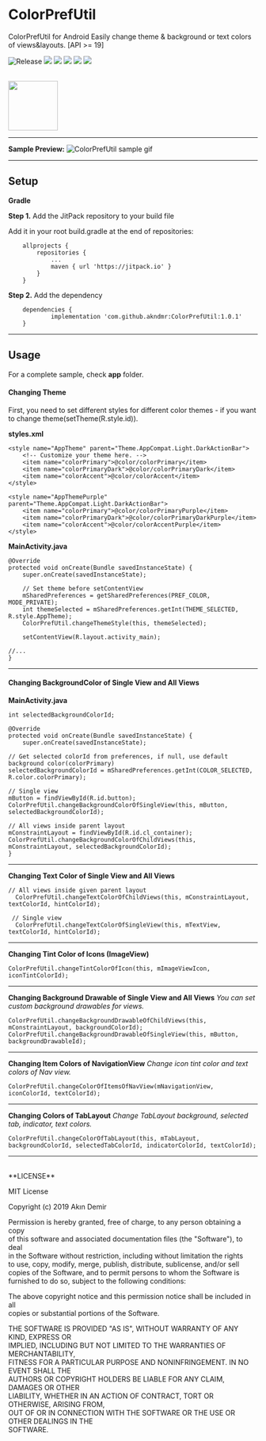 # ColorPrefUtil
ColorPrefUtil for Android
Easily change theme & background or text colors of views&layouts. [API >= 19]

![Release](https://jitpack.io/v/akndmr/ColorPrefUtil.svg) ![](https://img.shields.io/github/license/akndmr/colorprefutil.svg?style=flat) ![](https://img.shields.io/github/stars/akndmr/colorprefutil.svg?colorB=orange&style=flat) ![](https://img.shields.io/github/languages/top/akndmr/ColorPrefUtil.svg?style=flat) ![](https://img.shields.io/github/languages/code-size/akndmr/ColorPrefUtil.svg?style=flat) ![](https://img.shields.io/github/issues-raw/akndmr/colorprefutil.svg?style=flat)

</br>
<img src="https://raw.githubusercontent.com/akndmr/ColorPrefUtil/master/ColorPrefUtilLogo.png" height="100" width="100">
</br>

------------


**Sample Preview:**
![ColorPrefUtil sample gif](https://raw.githubusercontent.com/akndmr/ColorPrefUtil/master/ColorPrefUtil.gif)

------------


## **Setup**

**Gradle**

**Step 1.** Add the JitPack repository to your build file

Add it in your root build.gradle at the end of repositories:
```
	allprojects {
		repositories {
			...
			maven { url 'https://jitpack.io' }
		}
	}
```

**Step 2.** Add the dependency
```
	dependencies {
	        implementation 'com.github.akndmr:ColorPrefUtil:1.0.1'
	}
```

------------


## [](https://github.com/akndmr/ColorPrefUtil/blob/master/README.md#usage)**Usage**

For a complete sample, check **app** folder.

#### [](https://github.com/akndmr/ColorPrefUtil/blob/master/README.md#changing-theme)**Changing Theme**

First, you need to set different styles for different color themes - if you want to change theme(setTheme(R.style.id)).

**styles.xml**

    <style name="AppTheme" parent="Theme.AppCompat.Light.DarkActionBar">  
        <!-- Customize your theme here. -->  
        <item name="colorPrimary">@color/colorPrimary</item>  
        <item name="colorPrimaryDark">@color/colorPrimaryDark</item>  
        <item name="colorAccent">@color/colorAccent</item>  
    </style>  
      
    <style name="AppThemePurple" parent="Theme.AppCompat.Light.DarkActionBar">  
        <item name="colorPrimary">@color/colorPrimaryPurple</item>  
        <item name="colorPrimaryDark">@color/colorPrimaryDarkPurple</item>  
        <item name="colorAccent">@color/colorAccentPurple</item>  
    </style>

**MainActivity.java**

    @Override  
    protected void onCreate(Bundle savedInstanceState) {  
        super.onCreate(savedInstanceState);  
      
        // Set theme before setContentView  
        mSharedPreferences = getSharedPreferences(PREF_COLOR, MODE_PRIVATE);  
        int themeSelected = mSharedPreferences.getInt(THEME_SELECTED, R.style.AppTheme);  
        ColorPrefUtil.changeThemeStyle(this, themeSelected);  
      
        setContentView(R.layout.activity_main);  
      
    //...  
    }  

 

------------


#### [](https://github.com/akndmr/ColorPrefUtil/blob/master/README.md#changing-backgroundcolor-of-single-or-all-views)**Changing BackgroundColor of Single View and All Views**

**MainActivity.java**

    int selectedBackgroundColorId;
    
    @Override  
    protected void onCreate(Bundle savedInstanceState) {  
        super.onCreate(savedInstanceState);  
	
    // Get selected colorId from preferences, if null, use default background color(colorPrimary)
    selectedBackgroundColorId = mSharedPreferences.getInt(COLOR_SELECTED, R.color.colorPrimary);
    
    // Single view  
    mButton = findViewById(R.id.button);  
    ColorPrefUtil.changeBackgroundColorOfSingleView(this, mButton, selectedBackgroundColorId);  
      
    // All views inside parent layout
    mConstraintLayout = findViewById(R.id.cl_container);
    ColorPrefUtil.changeBackgroundColorOfChildViews(this, mConstraintLayout, selectedBackgroundColorId);  
    }


------------


**Changing Text Color of Single View and All Views**

    // All views inside given parent layout
      ColorPrefUtil.changeTextColorOfChildViews(this, mConstraintLayout, textColorId, hintColorId);  
     
     // Single view
      ColorPrefUtil.changeTextColorOfSingleView(this, mTextView, textColorId, hintColorId);

------------


**Changing Tint Color of Icons (ImageView)**

    ColorPrefUtil.changeTintColorOfIcon(this, mImageViewIcon, iconTintColorId);

------------


**Changing Background Drawable of Single View and All Views**
*You can set custom background drawables for views.*

    ColorPrefUtil.changeBackgroundDrawableOfChildViews(this, mConstraintLayout, backgroundColorId);  
    ColorPrefUtil.changeBackgroundDrawableOfSingleView(this, mButton, backgroundDrawableId);

------------


**Changing Item Colors of NavigationView**
*Change icon tint color and text colors of Nav view.*

    ColorPrefUtil.changeColorOfItemsOfNavView(mNavigationView, iconColorId, textColorId);

------------


**Changing Colors of TabLayout**
*Change TabLayout background, selected tab, indicator, text colors.*

    ColorPrefUtil.changeColorOfTabLayout(this, mTabLayout, backgroundColorId, selectedTabColorId, indicatorColorId, textColorId);
    
   

------------

<br />
**LICENSE**

MIT License

Copyright (c) 2019 Akın Demir

Permission is hereby granted, free of charge, to any person obtaining a copy  
of this software and associated documentation files (the "Software"), to deal  
in the Software without restriction, including without limitation the rights  
to use, copy, modify, merge, publish, distribute, sublicense, and/or sell  
copies of the Software, and to permit persons to whom the Software is  
furnished to do so, subject to the following conditions:

The above copyright notice and this permission notice shall be included in all  
copies or substantial portions of the Software.

THE SOFTWARE IS PROVIDED "AS IS", WITHOUT WARRANTY OF ANY KIND, EXPRESS OR  
IMPLIED, INCLUDING BUT NOT LIMITED TO THE WARRANTIES OF MERCHANTABILITY,  
FITNESS FOR A PARTICULAR PURPOSE AND NONINFRINGEMENT. IN NO EVENT SHALL THE  
AUTHORS OR COPYRIGHT HOLDERS BE LIABLE FOR ANY CLAIM, DAMAGES OR OTHER  
LIABILITY, WHETHER IN AN ACTION OF CONTRACT, TORT OR OTHERWISE, ARISING FROM,  
OUT OF OR IN CONNECTION WITH THE SOFTWARE OR THE USE OR OTHER DEALINGS IN THE  
SOFTWARE.
